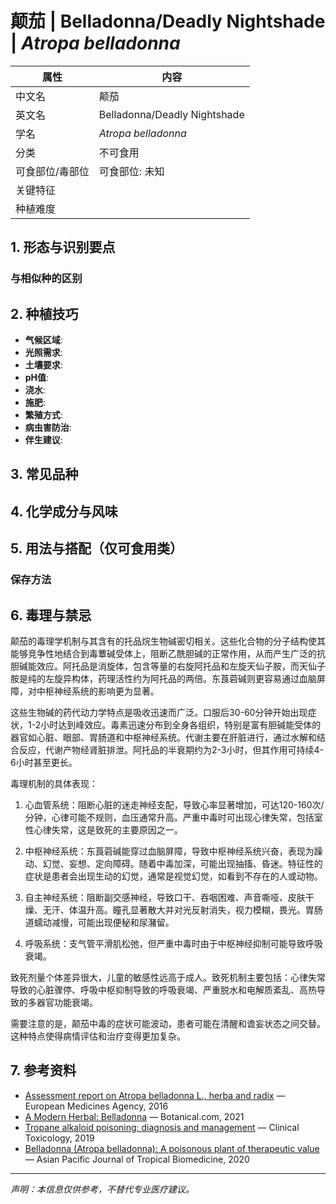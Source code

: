 # 颠茄 | Belladonna/Deadly Nightshade | *Atropa belladonna*

| 属性 | 内容 |
|------|------|
| 中文名 | 颠茄 |
| 英文名 | Belladonna/Deadly Nightshade |
| 学名 | *Atropa belladonna* |
| 分类 | 不可食用 |
| 可食部位/毒部位 | 可食部位: 未知 |
| 关键特征 |  |
| 种植难度 |  |

## 1. 形态与识别要点



### 与相似种的区别



## 2. 种植技巧

- **气候区域**: 
- **光照需求**: 
- **土壤要求**: 
- **pH值**: 
- **浇水**: 
- **施肥**: 
- **繁殖方式**: 
- **病虫害防治**: 
- **伴生建议**: 

## 3. 常见品种



## 4. 化学成分与风味



## 5. 用法与搭配（仅可食用类）



### 保存方法



## 6. 毒理与禁忌

颠茄的毒理学机制与其含有的托品烷生物碱密切相关。这些化合物的分子结构使其能够竞争性地结合到毒蕈碱受体上，阻断乙酰胆碱的正常作用，从而产生广泛的抗胆碱能效应。阿托品是消旋体，包含等量的右旋阿托品和左旋天仙子胺，而天仙子胺是纯的左旋异构体，药理活性约为阿托品的两倍。东莨菪碱则更容易通过血脑屏障，对中枢神经系统的影响更为显著。

这些生物碱的药代动力学特点是吸收迅速而广泛。口服后30-60分钟开始出现症状，1-2小时达到峰效应。毒素迅速分布到全身各组织，特别是富有胆碱能受体的器官如心脏、眼部、胃肠道和中枢神经系统。代谢主要在肝脏进行，通过水解和结合反应，代谢产物经肾脏排泄。阿托品的半衰期约为2-3小时，但其作用可持续4-6小时甚至更长。

毒理机制的具体表现：
1. 心血管系统：阻断心脏的迷走神经支配，导致心率显著增加，可达120-160次/分钟，心律可能不规则，血压通常升高。严重中毒时可出现心律失常，包括室性心律失常，这是致死的主要原因之一。

2. 中枢神经系统：东莨菪碱能穿过血脑屏障，导致中枢神经系统兴奋，表现为躁动、幻觉、妄想、定向障碍。随着中毒加深，可能出现抽搐、昏迷。特征性的症状是患者会出现生动的幻觉，通常是视觉幻觉，如看到不存在的人或动物。

3. 自主神经系统：阻断副交感神经，导致口干、吞咽困难、声音嘶哑、皮肤干燥、无汗、体温升高。瞳孔显著散大并对光反射消失，视力模糊，畏光。胃肠道蠕动减慢，可能出现便秘和尿潴留。

4. 呼吸系统：支气管平滑肌松弛，但严重中毒时由于中枢神经抑制可能导致呼吸衰竭。

致死剂量个体差异很大，儿童的敏感性远高于成人。致死机制主要包括：心律失常导致的心脏骤停、呼吸中枢抑制导致的呼吸衰竭、严重脱水和电解质紊乱、高热导致的多器官功能衰竭。

需要注意的是，颠茄中毒的症状可能波动，患者可能在清醒和谵妄状态之间交替。这种特点使得病情评估和治疗变得更加复杂。

## 7. 参考资料

- [Assessment report on Atropa belladonna L., herba and radix](https://www.ema.europa.eu/en/documents/herbal-report/final-assessment-report-atropa-belladonna-l-herba-radix_en.pdf) — European Medicines Agency, 2016
- [A Modern Herbal: Belladonna](https://botanical.com/botanical/mgmh/n/nighde06.html) — Botanical.com, 2021
- [Tropane alkaloid poisoning: diagnosis and management](https://www.tandfonline.com/doi/full/10.1080/15563650.2019.1606432) — Clinical Toxicology, 2019
- [Belladonna (Atropa belladonna): A poisonous plant of therapeutic value](https://www.apjtb.org/article.asp?issn=2221-1691) — Asian Pacific Journal of Tropical Biomedicine, 2020

---
*声明：本信息仅供参考，不替代专业医疗建议。*